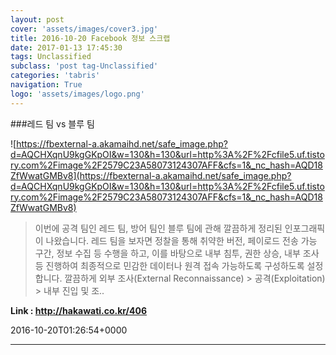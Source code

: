 ```yaml
---
layout: post
cover: 'assets/images/cover3.jpg'
title: 2016-10-20 Facebook 정보 스크랩
date: 2017-01-13 17:45:30
tags: Unclassified
subclass: 'post tag-Unclassified'
categories: 'tabris'
navigation: True
logo: 'assets/images/logo.png'
---
```


###레드 팀 vs 블루 팀

![https://fbexternal-a.akamaihd.net/safe_image.php?d=AQCHXqnU9kgGKpOI&w=130&h=130&url=http%3A%2F%2Fcfile5.uf.tistory.com%2Fimage%2F2579C23A58073124307AFF&cfs=1&_nc_hash=AQD18ZfWwatGMBv8](https://fbexternal-a.akamaihd.net/safe_image.php?d=AQCHXqnU9kgGKpOI&w=130&h=130&url=http%3A%2F%2Fcfile5.uf.tistory.com%2Fimage%2F2579C23A58073124307AFF&cfs=1&_nc_hash=AQD18ZfWwatGMBv8)

>이번에 공격 팀인 레드 팀, 방어 팀인 블루 팀에 관해 깔끔하게 정리된 인포그래픽이 나왔습니다. 레드 팀을 보자면 정찰을 통해 취약한 버전, 페이로드 전송 가능 구간, 정보 수집 등 수행을 하고, 이를 바탕으로 내부 침투, 권한 상승, 내부 조사 등 진행하여 최종적으로 민감한 데이터나 원격 접속 가능하도록 구성하도록 설정합니다. 깔끔하게 외부 조사(External Reconnaissance) > 공격(Exploitation) > 내부 진입 및 조..

**Link : <http://hakawati.co.kr/406>**

2016-10-20T01:26:54+0000

---

